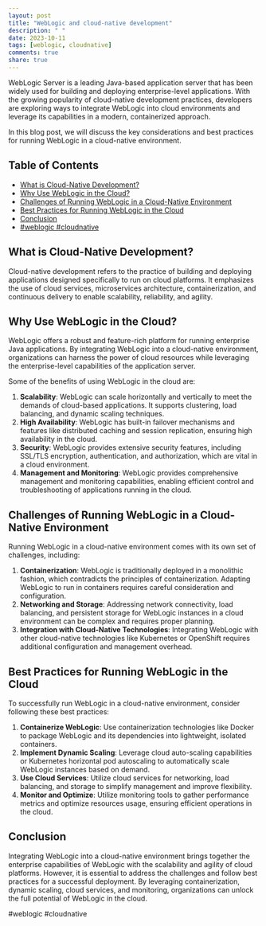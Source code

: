 ```yaml
---
layout: post
title: "WebLogic and cloud-native development"
description: " "
date: 2023-10-11
tags: [weblogic, cloudnative]
comments: true
share: true
---
```


WebLogic Server is a leading Java-based application server that has been widely used for building and deploying enterprise-level applications. With the growing popularity of cloud-native development practices, developers are exploring ways to integrate WebLogic into cloud environments and leverage its capabilities in a modern, containerized approach.

In this blog post, we will discuss the key considerations and best practices for running WebLogic in a cloud-native environment.

## Table of Contents
- [What is Cloud-Native Development?](#what-is-cloud-native-development)
- [Why Use WebLogic in the Cloud?](#why-use-weblogic-in-the-cloud)
- [Challenges of Running WebLogic in a Cloud-Native Environment](#challenges-of-running-weblogic-in-a-cloud-native-environment)
- [Best Practices for Running WebLogic in the Cloud](#best-practices-for-running-weblogic-in-the-cloud)
- [Conclusion](#conclusion)
- [#weblogic #cloudnative](#weblogic-cloudnative)

## What is Cloud-Native Development?

Cloud-native development refers to the practice of building and deploying applications designed specifically to run on cloud platforms. It emphasizes the use of cloud services, microservices architecture, containerization, and continuous delivery to enable scalability, reliability, and agility.

## Why Use WebLogic in the Cloud?

WebLogic offers a robust and feature-rich platform for running enterprise Java applications. By integrating WebLogic into a cloud-native environment, organizations can harness the power of cloud resources while leveraging the enterprise-level capabilities of the application server.

Some of the benefits of using WebLogic in the cloud are:

1. **Scalability**: WebLogic can scale horizontally and vertically to meet the demands of cloud-based applications. It supports clustering, load balancing, and dynamic scaling techniques.
2. **High Availability**: WebLogic has built-in failover mechanisms and features like distributed caching and session replication, ensuring high availability in the cloud.
3. **Security**: WebLogic provides extensive security features, including SSL/TLS encryption, authentication, and authorization, which are vital in a cloud environment.
4. **Management and Monitoring**: WebLogic provides comprehensive management and monitoring capabilities, enabling efficient control and troubleshooting of applications running in the cloud.

## Challenges of Running WebLogic in a Cloud-Native Environment

Running WebLogic in a cloud-native environment comes with its own set of challenges, including:

1. **Containerization**: WebLogic is traditionally deployed in a monolithic fashion, which contradicts the principles of containerization. Adapting WebLogic to run in containers requires careful consideration and configuration.
2. **Networking and Storage**: Addressing network connectivity, load balancing, and persistent storage for WebLogic instances in a cloud environment can be complex and requires proper planning.
3. **Integration with Cloud-Native Technologies**: Integrating WebLogic with other cloud-native technologies like Kubernetes or OpenShift requires additional configuration and management overhead.

## Best Practices for Running WebLogic in the Cloud

To successfully run WebLogic in a cloud-native environment, consider following these best practices:

1. **Containerize WebLogic**: Use containerization technologies like Docker to package WebLogic and its dependencies into lightweight, isolated containers.
2. **Implement Dynamic Scaling**: Leverage cloud auto-scaling capabilities or Kubernetes horizontal pod autoscaling to automatically scale WebLogic instances based on demand.
3. **Use Cloud Services**: Utilize cloud services for networking, load balancing, and storage to simplify management and improve flexibility.
4. **Monitor and Optimize**: Utilize monitoring tools to gather performance metrics and optimize resources usage, ensuring efficient operations in the cloud.

## Conclusion

Integrating WebLogic into a cloud-native environment brings together the enterprise capabilities of WebLogic with the scalability and agility of cloud platforms. However, it is essential to address the challenges and follow best practices for a successful deployment. By leveraging containerization, dynamic scaling, cloud services, and monitoring, organizations can unlock the full potential of WebLogic in the cloud.

#weblogic #cloudnative